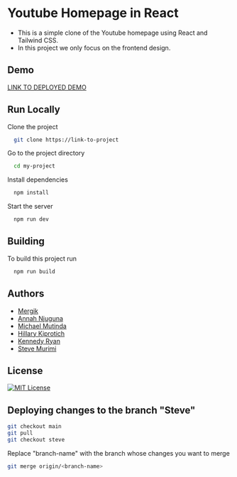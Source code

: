 
# Youtube Homepage in React

- This is a simple clone of the Youtube homepage using React and Tailwind CSS.
- In this project we only focus on the frontend design.

## Demo

[LINK TO DEPLOYED DEMO](https://link-to-project)

## Run Locally

Clone the project

```bash
  git clone https://link-to-project
```

Go to the project directory

```bash
  cd my-project
```

Install dependencies

```bash
  npm install
```

Start the server

```bash
  npm run dev
```

## Building

To build this project run

```bash
  npm run build
```

## Authors

- [Mergik](https://www.github.com/mergik)
- [Annah Njuguna](https://www.github.com/njugunaannah)
- [Michael Mutinda](https://www.github.com/KollihTheGuruh)
- [Hillary Kiprotich](https://www.github.com/hillary-254)
- [Kennedy Ryan ](https://www.github.com/KennedyRyan-code)
- [Steve Murimi](https://www.github.com/Stevecmd)

## License

[![MIT License](https://img.shields.io/badge/License-MIT-green.svg)](https://choosealicense.com/licenses/mit/)


## Deploying changes to the branch "Steve"
```sh
git checkout main 
git pull
git checkout steve
```
Replace "branch-name" with the branch whose changes you want to merge
```sh
git merge origin/<branch-name>

```